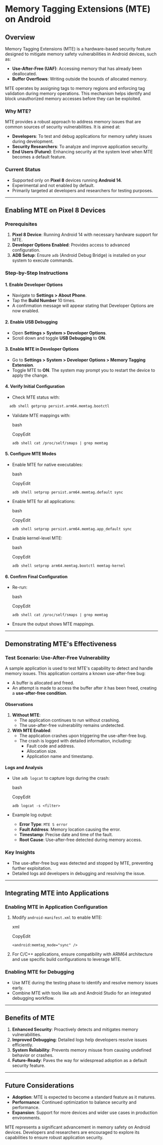# Memory Tagging Extensions (MTE) on Android

## Overview
Memory Tagging Extensions (MTE) is a hardware-based security feature designed to mitigate memory safety vulnerabilities in Android devices, such as:
- **Use-After-Free (UAF)**: Accessing memory that has already been deallocated.
- **Buffer Overflows**: Writing outside the bounds of allocated memory.

MTE operates by assigning tags to memory regions and enforcing tag validation during memory operations. This mechanism helps identify and block unauthorized memory accesses before they can be exploited.

### Why MTE?
MTE provides a robust approach to address memory issues that are common sources of security vulnerabilities. It is aimed at:
- **Developers**: To test and debug applications for memory safety issues during development.
- **Security Researchers**: To analyze and improve application security.
- **End Users (Future)**: Enhancing security at the system level when MTE becomes a default feature.

### Current Status
- Supported only on **Pixel 8** devices running **Android 14**.
- Experimental and not enabled by default.
- Primarily targeted at developers and researchers for testing purposes.

---

## Enabling MTE on Pixel 8 Devices
### Prerequisites
1. **Pixel 8 Device**: Running Android 14 with necessary hardware support for MTE.
2. **Developer Options Enabled**: Provides access to advanced configuration.
3. **ADB Setup**: Ensure `adb` (Android Debug Bridge) is installed on your system to execute commands.

### Step-by-Step Instructions
#### 1. Enable Developer Options
- Navigate to **Settings > About Phone**.
- Tap the **Build Number** 10 times.
- A confirmation message will appear stating that Developer Options are now enabled.

#### 2. Enable USB Debugging
- Open **Settings > System > Developer Options**.
- Scroll down and toggle **USB Debugging** to **ON**.

#### 3. Enable MTE in Developer Options
- Go to **Settings > System > Developer Options > Memory Tagging Extension**.
- Toggle MTE to **ON**. The system may prompt you to restart the device to apply the change.

#### 4. Verify Initial Configuration
- Check MTE status with:
```bash
  adb shell getprop persist.arm64.memtag.bootctl
  ```

- Validate MTE mappings with:
    
    bash
    
    CopyEdit
    
    `adb shell cat /proc/self/smaps | grep memtag`
    

#### 5. Configure MTE Modes

- Enable MTE for native executables:
    
    bash
    
    CopyEdit
    
    `adb shell setprop persist.arm64.memtag.default sync`
    
- Enable MTE for all applications:
    
    bash
    
    CopyEdit
    
    `adb shell setprop persist.arm64.memtag.app_default sync`
    
- Enable kernel-level MTE:
    
    bash
    
    CopyEdit
    
    `adb shell setprop arm64.memtag.bootctl memtag-kernel`
    

#### 6. Confirm Final Configuration

- Re-run:
    
    bash
    
    CopyEdit
    
    `adb shell cat /proc/self/smaps | grep memtag`
    
- Ensure the output shows MTE mappings.

---

## Demonstrating MTE's Effectiveness

### Test Scenario: Use-After-Free Vulnerability

A sample application is used to test MTE's capability to detect and handle memory issues. This application contains a known use-after-free bug:

- A buffer is allocated and freed.
- An attempt is made to access the buffer after it has been freed, creating a **use-after-free condition**.

#### Observations

1. **Without MTE**:
    - The application continues to run without crashing.
    - The use-after-free vulnerability remains undetected.
2. **With MTE Enabled**:
    - The application crashes upon triggering the use-after-free bug.
    - The crash is logged with detailed information, including:
        - Fault code and address.
        - Allocation size.
        - Application name and timestamp.

#### Logs and Analysis

- Use `adb logcat` to capture logs during the crash:
    
    bash
    
    CopyEdit
    
    `adb logcat -s <filter>`
    
- Example log output:
    - **Error Type**: `MTE S error`
    - **Fault Address**: Memory location causing the error.
    - **Timestamp**: Precise date and time of the fault.
    - **Root Cause**: Use-after-free detected during memory access.

### Key Insights

- The use-after-free bug was detected and stopped by MTE, preventing further exploitation.
- Detailed logs aid developers in debugging and resolving the issue.

---

## Integrating MTE into Applications

### Enabling MTE in Application Configuration

1. Modify `android-manifest.xml` to enable MTE:
    
    xml
    
    CopyEdit
    
    `<android:memtag_mode="sync" />`
    
2. For C/C++ applications, ensure compatibility with ARM64 architecture and use specific build configurations to leverage MTE.

### Enabling MTE for Debugging

- Use MTE during the testing phase to identify and resolve memory issues early.
- Combine MTE with tools like `adb` and Android Studio for an integrated debugging workflow.

---

## Benefits of MTE

1. **Enhanced Security**: Proactively detects and mitigates memory vulnerabilities.
2. **Improved Debugging**: Detailed logs help developers resolve issues efficiently.
3. **System Reliability**: Prevents memory misuse from causing undefined behavior or crashes.
4. **Future-Ready**: Paves the way for widespread adoption as a default security feature.

---

## Future Considerations

- **Adoption**: MTE is expected to become a standard feature as it matures.
- **Performance**: Continued optimization to balance security and performance.
- **Expansion**: Support for more devices and wider use cases in production environments.

MTE represents a significant advancement in memory safety on Android devices. Developers and researchers are encouraged to explore its capabilities to ensure robust application security.